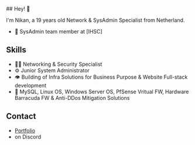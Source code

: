 <h1 align="center">
  <img src="" alt="" />
</h1>
## Hey! 👋

I'm Nikan, a 19 years old Network & SysAdmin Specialist from Netherland.

- 👥 SysAdmin team member at [IHSC]

## Skills
- 👨‍💻 Networking & Security Specialist
- ⚙️ Junior System Administrator
- 👁️ Building of Infra Solutions for Business Purpose & Website Full-stack development
- 💽 MySQL, Linux OS, Windows Server OS, PfSense Vritual FW, Hardware Barracuda FW & Anti-DDos Mitigation Solutions

## Contact
- [Portfolio](https://daryani-nikan.dev)
- [](./) on Discord
